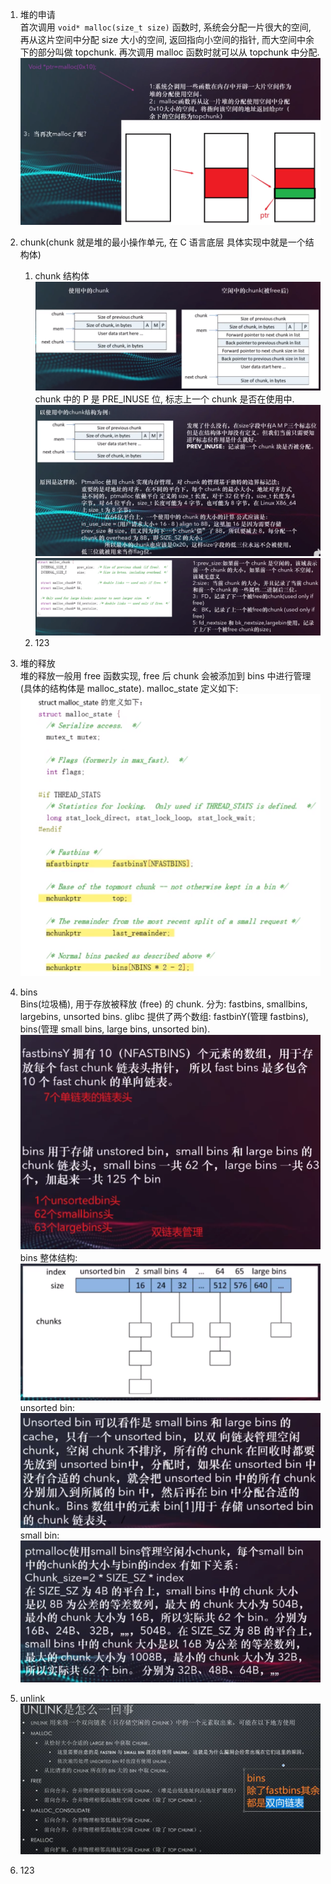 1. 堆的申请  
   首次调用 `void* malloc(size_t size)` 函数时, 系统会分配一片很大的空间, 再从这片空间中分配 size 大小的空间, 返回指向小空间的指针, 而大空间中余下的部分叫做 topchunk. 再次调用 malloc 函数时就可以从 topchunk 中分配. 
   ![](./assets/p1.png)

2. chunk(chunk 就是堆的最小操作单元, 在 C 语言底层 具体实现中就是一个结构体)
   1. chunk 结构体
   ![](./assets/p7.png)
   chunk 中的 P 是 PRE_INUSE 位, 标志上一个 chunk 是否在使用中.
   ![](./assets/p8.png)
   ![](./assets/p9.png)
   2. 123
   
3. 堆的释放  
   堆的释放一般用 free 函数实现, free 后 chunk 会被添加到 bins 中进行管理(具体的结构体是 malloc_state). malloc_state 定义如下:![](./assets/p3.png)  

4. bins  
   Bins(垃圾桶), 用于存放被释放 (free) 的 chunk. 分为: fastbins, smallbins, largebins, unsorted bins. glibc 提供了两个数组: fastbinY(管理 fastbins), bins(管理 small bins, large bins, unsorted bin).![](./assets/p4.png)   
   bins 整体结构:![](./assets/p2.png)  
   unsorted bin:![](./assets/p5.png)  
   small bin:![](./assets/p6.png)  

5. unlink
   ![](./assets/p12.png)
6. 123